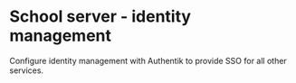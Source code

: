 # School server - identity management
Configure identity management with Authentik to provide SSO for all other
services.

